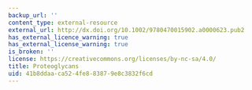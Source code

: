 ```yaml
---
backup_url: ''
content_type: external-resource
external_url: http://dx.doi.org/10.1002/9780470015902.a0000623.pub2
has_external_licence_warning: true
has_external_license_warning: true
is_broken: ''
license: https://creativecommons.org/licenses/by-nc-sa/4.0/
title: Proteoglycans
uid: 41b8ddaa-ca52-4fe8-8387-9e8c3832f6cd
---
```

